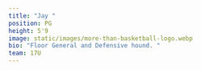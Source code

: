 ```yaml
---
title: "Jay "
position: PG
height: 5'9
image: static/images/more-than-basketball-logo.webp
bio: "Floor General and Defensive hound. "
team: 17U
---
```

